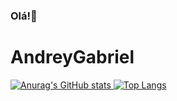 ### Olá!👋


# AndreyGabriel
<p align="center">
  
[![Anurag's GitHub stats](https://github-readme-stats.vercel.app/api?username=Andrey-Gabriel-007&show_icons=true&theme=vision-friendly-dark)
](https://github.com/anuraghazra/github-readme-stats)[![Top Langs](https://github-readme-stats.vercel.app/api/top-langs/?username=Andrey-Gabriel-007&layout=compact&theme=vision-friendly-dark)](https://github.com/anuraghazra/github-readme-stats)
  
</p>
